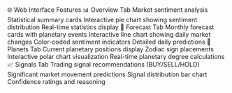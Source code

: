 🌐 Web Interface Features
📊 Overview Tab
Market sentiment analysis
Statistical summary cards
Interactive pie chart showing sentiment distribution
Real-time statistics display
🔮 Forecast Tab
Monthly forecast cards with planetary events
Interactive line chart showing daily market changes
Color-coded sentiment indicators
Detailed daily predictions
🌙 Planets Tab
Current planetary positions display
Zodiac sign placements
Interactive polar chart visualization
Real-time planetary degree calculations
📈 Signals Tab
Trading signal recommendations (BUY/SELL/HOLD)
Significant market movement predictions
Signal distribution bar chart
Confidence ratings and reasoning
